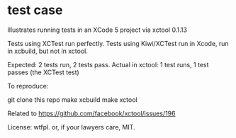 # test case

Illustrates running tests in an XCode 5 project via xctool 0.1.13

Tests using XCTest run perfectly.
Tests using Kiwi/XCTest run in Xcode, run in xcbuild, but not in xctool.

Expected: 2 tests run, 2 tests pass.
Actual in xctool: 1 test runs, 1 test passes (the XCTest test)

To reproduce:

git clone this repo
make xcbuild
make xctool


Related to https://github.com/facebook/xctool/issues/196

License: wtfpl. or, if your lawyers care, MIT.